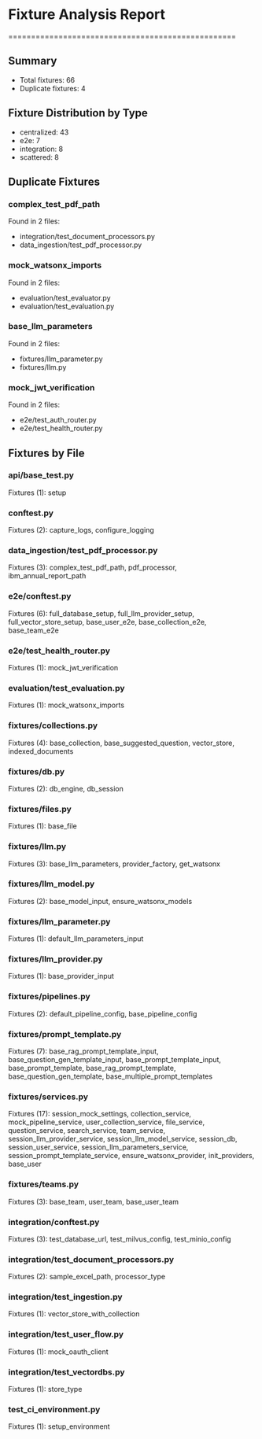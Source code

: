 # Fixture Analysis Report
==================================================

## Summary
- Total fixtures: 66
- Duplicate fixtures: 4

## Fixture Distribution by Type
- centralized: 43
- e2e: 7
- integration: 8
- scattered: 8

## Duplicate Fixtures
### complex_test_pdf_path
Found in 2 files:
- integration/test_document_processors.py
- data_ingestion/test_pdf_processor.py

### mock_watsonx_imports
Found in 2 files:
- evaluation/test_evaluator.py
- evaluation/test_evaluation.py

### base_llm_parameters
Found in 2 files:
- fixtures/llm_parameter.py
- fixtures/llm.py

### mock_jwt_verification
Found in 2 files:
- e2e/test_auth_router.py
- e2e/test_health_router.py

## Fixtures by File
### api/base_test.py
Fixtures (1): setup

### conftest.py
Fixtures (2): capture_logs, configure_logging

### data_ingestion/test_pdf_processor.py
Fixtures (3): complex_test_pdf_path, pdf_processor, ibm_annual_report_path

### e2e/conftest.py
Fixtures (6): full_database_setup, full_llm_provider_setup, full_vector_store_setup, base_user_e2e, base_collection_e2e, base_team_e2e

### e2e/test_health_router.py
Fixtures (1): mock_jwt_verification

### evaluation/test_evaluation.py
Fixtures (1): mock_watsonx_imports

### fixtures/collections.py
Fixtures (4): base_collection, base_suggested_question, vector_store, indexed_documents

### fixtures/db.py
Fixtures (2): db_engine, db_session

### fixtures/files.py
Fixtures (1): base_file

### fixtures/llm.py
Fixtures (3): base_llm_parameters, provider_factory, get_watsonx

### fixtures/llm_model.py
Fixtures (2): base_model_input, ensure_watsonx_models

### fixtures/llm_parameter.py
Fixtures (1): default_llm_parameters_input

### fixtures/llm_provider.py
Fixtures (1): base_provider_input

### fixtures/pipelines.py
Fixtures (2): default_pipeline_config, base_pipeline_config

### fixtures/prompt_template.py
Fixtures (7): base_rag_prompt_template_input, base_question_gen_template_input, base_prompt_template_input, base_prompt_template, base_rag_prompt_template, base_question_gen_template, base_multiple_prompt_templates

### fixtures/services.py
Fixtures (17): session_mock_settings, collection_service, mock_pipeline_service, user_collection_service, file_service, question_service, search_service, team_service, session_llm_provider_service, session_llm_model_service, session_db, session_user_service, session_llm_parameters_service, session_prompt_template_service, ensure_watsonx_provider, init_providers, base_user

### fixtures/teams.py
Fixtures (3): base_team, user_team, base_user_team

### integration/conftest.py
Fixtures (3): test_database_url, test_milvus_config, test_minio_config

### integration/test_document_processors.py
Fixtures (2): sample_excel_path, processor_type

### integration/test_ingestion.py
Fixtures (1): vector_store_with_collection

### integration/test_user_flow.py
Fixtures (1): mock_oauth_client

### integration/test_vectordbs.py
Fixtures (1): store_type

### test_ci_environment.py
Fixtures (1): setup_environment
